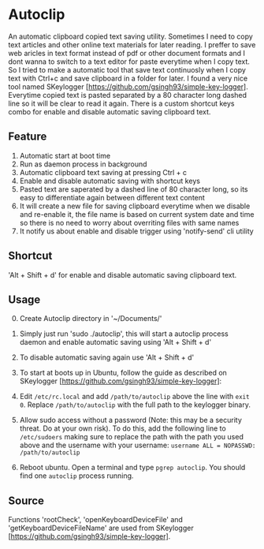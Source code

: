Autoclip
========
An automatic clipboard copied text saving utility. Sometimes I need to copy text articles and other online text materials for later reading. I preffer to save web aricles in text format instead of pdf or other document formats and I dont wanna to switch to a text editor for paste everytime when I copy text. So I tried to make a automatic tool that save text continuosly when I copy text with Ctrl+c and save clipboard in a folder for later. I found a very nice tool named SKeylogger [https://github.com/gsingh93/simple-key-logger].
Everytime copied text is pasted separated by a 80 character long dashed line so it will be clear to read it again.
There is a custom shortcut keys combo for enable and disable automatic saving clipboard text.

Feature
-------
1. Automatic start at boot time
2. Run as daemon process in background
3. Automatic clipboard text saving at pressing Ctrl + c
4. Enable and disable automatic saving with shortcut keys
5. Pasted text are saperated by a dashed line of 80 character long, so its easy to differentiate again between different text content
6. It will create a new file for saving clipboard everytime when we disable and re-enable it, the file name is based on current system date and time so there is no need to worry about overriting files with same names
7. It notify us about enable and disable trigger using 'notify-send' cli utility

Shortcut
--------
'Alt + Shift + d' for enable and disable automatic saving clipboard text.

Usage
-----
0. Create Autoclip directory in '~/Documents/'
1. Simply just run 'sudo ./autoclip', this will start a autoclip process daemon and enable automatic saving using 'Alt + Shift + d'
2. To disable automatic saving again use 'Alt + Shift + d'
3. To start at boots up in Ubuntu, follow the guide as described on SKeylogger [https://github.com/gsingh93/simple-key-logger]:
  1. Edit `/etc/rc.local` and add `/path/to/autoclip` above the line with `exit 0`. Replace `/path/to/autoclip` with the full path to the keylogger binary.

  2. Allow sudo access without a password (Note: this may be a security threat. Do at your own risk). To do this, add the following line to `/etc/sudoers` making sure to replace the path with the path you used above and the username with your username:
    ```
    username ALL = NOPASSWD: /path/to/autoclip
    ```
  3. Reboot ubuntu. Open a terminal and type `pgrep autoclip`. You should find one `autoclip` process running.

Source
------
Functions 'rootCheck', 'openKeyboardDeviceFile' and 'getKeyboardDeviceFileName' are used from SKeylogger [https://github.com/gsingh93/simple-key-logger].
